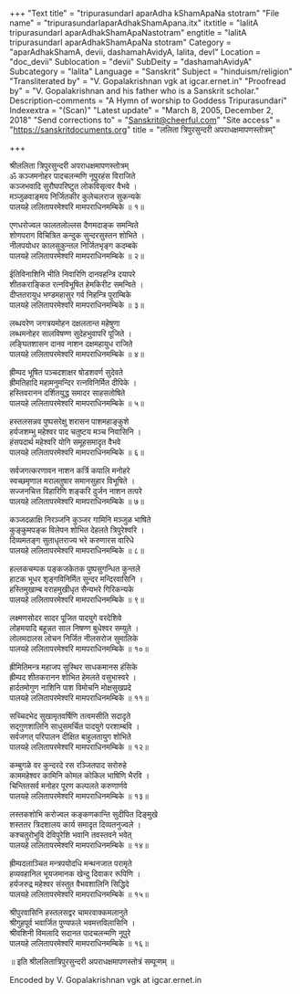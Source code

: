 +++
"Text title" = "tripurasundarI aparAdha kShamApaNa stotram"
"File name" = "tripurasundarIaparAdhakShamApana.itx"
itxtitle = "lalitA tripurasundarI aparAdhakShamApaNastotram"
engtitle = "lalitA tripurasundarI aparAdhakShamApaNa stotram"
Category = "aparAdhakShamA, devii, dashamahAvidyA, lalita, devI"
Location = "doc_devii"
Sublocation = "devii"
SubDeity = "dashamahAvidyA"
Subcategory = "lalita"
Language = "Sanskrit"
Subject = "hinduism/religion"
"Transliterated by" = "V. Gopalakrishnan vgk at igcar.ernet.in"
"Proofread by" = "V. Gopalakrishnan and his father who is a Sanskrit scholar."
Description-comments = "A Hymn of worship to Goddess Tripurasundari"
Indexextra = "(Scan)"
"Latest update" = "March 8, 2005, December 2, 2018"
"Send corrections to" = "Sanskrit@cheerful.com"
"Site access" = "https://sanskritdocuments.org"
title = "ललिता त्रिपुरसुन्दरी अपराधक्षमापणस्तोत्रम्"

+++
  
 श्रीललिता त्रिपुरसुन्दरी अपराधक्षमापणस्तोत्रम्   
ॐ कञ्जमनोहर पादचलन्मणि नूपुरहंस विराजिते  
     कञ्जभवादि सुरौघपरिष्टुत लोकविसृत्वर वैभवे ।  
मञ्जुळवाङ्मय निर्जितकीर कुलेचलराज सुकन्यके  
     पालयहे ललितापरमेश्वरि मामपराधिनमम्बिके ॥ १॥  
  
एणधरोज्वल फालतलोल्लस दैणमदाङ्क समन्विते  
     शोणपराग विचित्रित कन्दुक सुन्दरसुस्तन शोभिते ।  
नीलपयोधर कालसुकुन्तल निर्जितभृङ्ग कदम्बके  
     पालयहे ललितापरमेश्वरि मामपराधिनमम्बिके ॥ २॥  
  
ईतिविनाशिनि भीति निवारिणि दानवहन्त्रि दयापरे  
     शीतकराङ्कित रत्नविभूषित हेमकिरीट समन्विते ।  
दीप्ततरायुध भण्डमहासुर गर्व निहन्त्रि पुराम्बिके  
     पालयहे ललितापरमेश्वरि मामपराधिनमम्बिके ॥ ३॥  
  
लब्धवरेण जगत्रयमोहन दक्षलतान्त महेषुणा  
     लब्धमनोहर सालविषण्ण सुदेहभुवापरि पूजिते ।  
लङ्घितशासन दानव नाशन दक्षमहायुध राजिते  
     पालयहे ललितापरमेश्वरि मामपराधिनमम्बिके ॥ ४॥  
  
ह्रीम्पद भूषित पञ्चदशाक्षर षोडशवर्ण सुदेवते  
     ह्रीमतिहादि महामनुमन्दिर रत्नविनिर्मित दीपिके ।  
हस्तिवरानन दर्शितयुद्ध समादर साहसतोषिते  
     पालयहे ललितापरमेश्वरि मामपराधिनमम्बिके ॥ ५॥  
  
हस्तलसन्नव पुष्पसरेक्षु शरासन पाशमहाङ्कुशे  
     हर्यजशम्भु महेश्वर पाद चतुष्टय मञ्च निवासिनि ।  
हंसपदार्थ महेश्वरि योगि समूहसमादृत वैभवे  
     पालयहे ललितापरमेश्वरि मामपराधिनमम्बिके ॥ ६॥  
  
सर्वजगत्करणावन नाशन कर्त्रि कपालि मनोहरे  
     स्वच्छमृणाल मरालतुषार समानसुहार विभूषिते ।  
सज्जनचित्त विहारिणि शङ्करि दुर्जन नाशन तत्परे  
     पालयहे ललितापरमेश्वरि मामपराधिनमम्बिके ॥ ७॥  
  
कञ्जदळाक्षि निरञ्जनि कुञ्जर गामिनि मञ्जुळ भाषिते  
     कुङ्कुमपङ्क विलेपन शोभित देहलते त्रिपुरेश्वरि ।  
दिव्यमतङ्ग सुताधृतराज्य भरे करुणारस वारिधे  
     पालयहे ललितापरमेश्वरि मामपराधिनमम्बिके ॥ ८॥  
  
हल्लकचम्पक पङ्कजकेतक पुष्पसुगन्धित कुन्तले  
     हाटक भूधर श‍ृङ्गविनिर्मित सुन्दर मन्दिरवासिनि ।  
हस्तिमुखाम्ब वराहमुखीधृत सैन्यभरे गिरिकन्यके  
     पालयहे ललितापरमेश्वरि मामपराधिनमम्बिके ॥ ९॥  
  
लक्ष्मणसोदर सादर पूजित पादयुगे वरदेशिवे  
     लोहमयादि बहून्नत साल निषण्ण बुधेश्वर सम्युते ।  
लोलमदालस लोचन निर्जित नीलसरोज सुमालिके  
     पालयहे ललितापरमेश्वरि मामपराधिनमम्बिके ॥ १०॥  
  
ह्रीमितिमन्त्र महाजप सुस्थिर साधकमानस हंसिके  
     ह्रीम्पद शीतकरानन शोभित हेमलते वसुभास्वरे ।  
हार्दतमोगुण नाशिनि पाश विमोचनि मोक्षसुखप्रदे  
     पालयहे ललितापरमेश्वरि मामपराधिनमम्बिके ॥ ११॥  
  
सच्चिदभेद सुखामृतवर्षिणि तत्वमसीति सदादृते  
     सद्गुणशालिनि साधुसमर्चित पादयुगे परशाम्बवि ।  
सर्वजगत् परिपालन दीक्षित बाहुलतायुग शोभिते  
     पालयहे ललितापरमेश्वरि मामपराधिनमम्बिके ॥ १२॥  
  
कम्बुगळे वर कुन्दरदे रस रञ्जितपाद सरोरुहे  
     काममहेश्वर कामिनि कोमल कोकिल भाषिणि भैरवि ।  
चिन्तितसर्व मनोहर पूरण कल्पलते करुणार्णवे  
     पालयहे ललितापरमेश्वरि मामपराधिनमम्बिके ॥ १३॥  
  
लस्तकशोभि करोज्वल कङ्कणकान्ति सुदीपित दिङ्मुखे  
     शस्ततर त्रिदशालय कार्य समादृत दिव्यतनुज्वले ।  
कश्चतुरोभुवि देविपुरेशि भवानि तवस्तवने भवेत्  
     पालयहे ललितापरमेश्वरि मामपराधिनमम्बिके ॥ १४॥  
  
ह्रीम्पदलाञ्चित मन्त्रपयोदधि मन्थनजात परामृते  
     हव्यवहानिल भूयजमानक खेन्दु दिवाकर रूपिणि ।  
हर्यजरुद्र महेश्वर संस्तुत वैभवशालिनि सिद्धिदे  
     पालयहे ललितापरमेश्वरि मामपराधिनमम्बिके ॥ १५॥  
  
श्रीपुरवासिनि हस्तलसद्वर चामरवाक्कमलानुते  
     श्रीगुहपूर्व भवार्जित पुण्यफले भवमत्तविलासिनि ।  
श्रीवशिनी विमलादि सदानत पादचलन्मणि नूपुरे  
     पालयहे ललितापरमेश्वरि मामपराधिनमम्बिके ॥ १६॥  
  
॥ इति श्रीललितात्रिपुरसुन्दरी अपराधक्षमापणस्तोत्रं सम्पूऱ्णम् ॥  
  
  
Encoded by V. Gopalakrishnan vgk at igcar.ernet.in  
  
